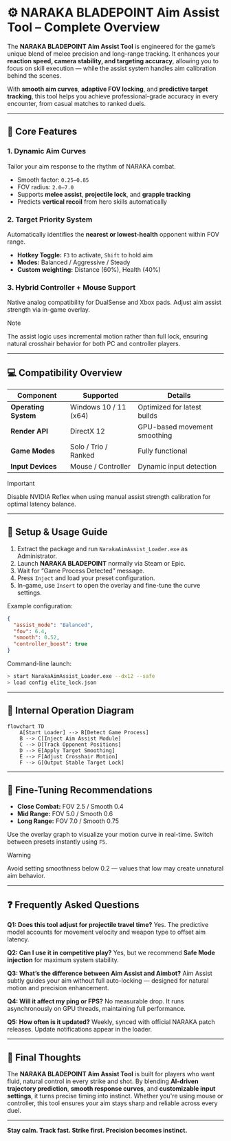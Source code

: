 # ⚙️ NARAKA BLADEPOINT Aim Assist Tool – Complete Overview

The **NARAKA BLADEPOINT Aim Assist Tool** is engineered for the game’s unique blend of melee precision and long-range tracking. It enhances your **reaction speed, camera stability, and targeting accuracy**, allowing you to focus on skill execution — while the assist system handles aim calibration behind the scenes.

With **smooth aim curves**, **adaptive FOV locking**, and **predictive target tracking**, this tool helps you achieve professional-grade accuracy in every encounter, from casual matches to ranked duels.

---

## 🎯 Core Features

### 1. Dynamic Aim Curves

Tailor your aim response to the rhythm of NARAKA combat.

* Smooth factor: `0.25–0.85`
* FOV radius: `2.0–7.0`
* Supports **melee assist**, **projectile lock**, and **grapple tracking**
* Predicts **vertical recoil** from hero skills automatically

### 2. Target Priority System

Automatically identifies the **nearest or lowest-health** opponent within FOV range.

* **Hotkey Toggle:** `F3` to activate, `Shift` to hold aim
* **Modes:** Balanced / Aggressive / Steady
* **Custom weighting:** Distance (60%), Health (40%)

### 3. Hybrid Controller + Mouse Support

Native analog compatibility for DualSense and Xbox pads. Adjust aim assist strength via in-game overlay.

> [!NOTE]
> The assist logic uses incremental motion rather than full lock, ensuring natural crosshair behavior for both PC and controller players.

---

## 💻 Compatibility Overview

| Component            | Supported             | Details                      |
| -------------------- | --------------------- | ---------------------------- |
| **Operating System** | Windows 10 / 11 (x64) | Optimized for latest builds  |
| **Render API**       | DirectX 12            | GPU-based movement smoothing |
| **Game Modes**       | Solo / Trio / Ranked  | Fully functional             |
| **Input Devices**    | Mouse / Controller    | Dynamic input detection      |

> [!IMPORTANT]
> Disable NVIDIA Reflex when using manual assist strength calibration for optimal latency balance.

---

## 🧠 Setup & Usage Guide

1. Extract the package and run `NarakaAimAssist_Loader.exe` as Administrator.
2. Launch **NARAKA BLADEPOINT** normally via Steam or Epic.
3. Wait for “Game Process Detected” message.
4. Press `Inject` and load your preset configuration.
5. In-game, use `Insert` to open the overlay and fine-tune the curve settings.

Example configuration:

```json
{
  "assist_mode": "Balanced",
  "fov": 6.4,
  "smooth": 0.52,
  "controller_boost": true
}
```

Command-line launch:

```bash
> start NarakaAimAssist_Loader.exe --dx12 --safe
> load config elite_lock.json
```

---

## 🔄 Internal Operation Diagram

```mermaid
flowchart TD
    A[Start Loader] --> B[Detect Game Process]
    B --> C[Inject Aim Assist Module]
    C --> D[Track Opponent Positions]
    D --> E[Apply Target Smoothing]
    E --> F[Adjust Crosshair Motion]
    F --> G[Output Stable Target Lock]
```

---

## 🧩 Fine-Tuning Recommendations

* **Close Combat:** FOV 2.5 / Smooth 0.4
* **Mid Range:** FOV 5.0 / Smooth 0.6
* **Long Range:** FOV 7.0 / Smooth 0.75

Use the overlay graph to visualize your motion curve in real-time.
Switch between presets instantly using `F5`.

> [!WARNING]
> Avoid setting smoothness below 0.2 — values that low may create unnatural aim behavior.

---

## ❓ Frequently Asked Questions

**Q1: Does this tool adjust for projectile travel time?**
Yes. The predictive model accounts for movement velocity and weapon type to offset aim latency.

**Q2: Can I use it in competitive play?**
Yes, but we recommend **Safe Mode injection** for maximum system stability.

**Q3: What’s the difference between Aim Assist and Aimbot?**
Aim Assist subtly guides your aim without full auto-locking — designed for natural motion and precision enhancement.

**Q4: Will it affect my ping or FPS?**
No measurable drop. It runs asynchronously on GPU threads, maintaining full performance.

**Q5: How often is it updated?**
Weekly, synced with official NARAKA patch releases. Update notifications appear in the loader.

---

## 🏁 Final Thoughts

The **NARAKA BLADEPOINT Aim Assist Tool** is built for players who want fluid, natural control in every strike and shot. By blending **AI-driven trajectory prediction**, **smooth response curves**, and **customizable input settings**, it turns precise timing into instinct. Whether you're using mouse or controller, this tool ensures your aim stays sharp and reliable across every duel.

---

**Stay calm. Track fast. Strike first. Precision becomes instinct.**
